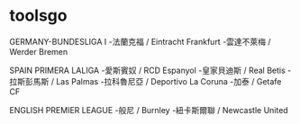 # toolsgo


GERMANY-BUNDESLIGA I
-法蘭克福 / Eintracht Frankfurt
-雲達不萊梅 / Werder Bremen

SPAIN PRIMERA LALIGA
-愛斯賓奴 / RCD Espanyol
-皇家貝迪斯 / Real Betis
-拉斯彭馬斯 / Las Palmas
-拉科魯尼亞 / Deportivo La Coruna
-加泰 / Getafe CF

ENGLISH PREMIER LEAGUE
-般尼 / Burnley
-紐卡斯爾聯 / Newcastle United